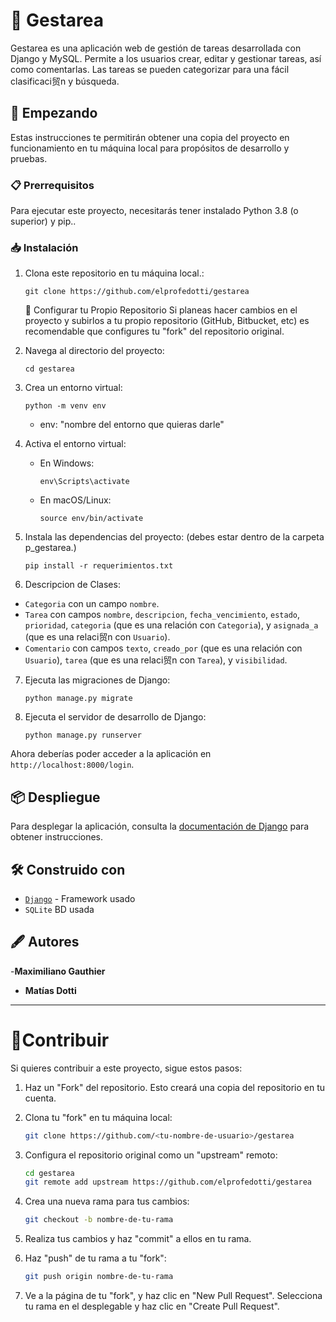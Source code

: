 #  📝 Gestarea

Gestarea es una aplicación web de gestión de tareas desarrollada con Django y MySQL. Permite a los usuarios crear, editar y gestionar tareas, así como comentarlas. Las tareas se pueden categorizar para una fácil clasificaci贸n y búsqueda.

##  🚀 Empezando

Estas instrucciones te permitirán obtener una copia del proyecto en funcionamiento en tu máquina local para propósitos de desarrollo y pruebas.

###  📋 Prerrequisitos

Para ejecutar este proyecto, necesitarás tener instalado Python 3.8 (o superior) y pip..

###  📥 Instalación

1. Clona este repositorio en tu máquina local.:

   ```
   git clone https://github.com/elprofedotti/gestarea
   ```
   🔄 Configurar tu Propio Repositorio
   Si planeas hacer cambios en el proyecto y subirlos a tu propio repositorio (GitHub, Bitbucket, etc) es recomendable que configures tu "fork" del repositorio original.
        
2. Navega al directorio del proyecto:

   ```
   cd gestarea
   ```

3. Crea un entorno virtual:

   ```
   python -m venv env
   ```

	- env: "nombre del entorno que quieras darle"
	
	
4. Activa el entorno virtual:

   - En Windows:

     ```
     env\Scripts\activate
     ```

   - En macOS/Linux:

     ```
     source env/bin/activate
     ```

5. Instala las dependencias del proyecto:
   (debes estar dentro de la carpeta p_gestarea.)

   ```
   pip install -r requerimientos.txt
   ```

6. Descripcion de Clases:

- `Categoria` con un campo `nombre`.
- `Tarea` con campos `nombre`, `descripcion`, `fecha_vencimiento`, `estado`, `prioridad`, `categoria` (que es una relación con `Categoria`), y `asignada_a` (que es una relaci贸n con `Usuario`).
- `Comentario` con campos `texto`, `creado_por` (que es una relación con `Usuario`), `tarea` (que es una relaci贸n con `Tarea`), y `visibilidad`.

7. Ejecuta las migraciones de Django:

   ```
   python manage.py migrate
   ```

8. Ejecuta el servidor de desarrollo de Django:

   ```
   python manage.py runserver
   ```



Ahora deberías poder acceder a la aplicación en `http://localhost:8000/login`.

## 📦 Despliegue

Para desplegar la aplicación, consulta la [documentación de Django](https://docs.djangoproject.com/en/3.1/howto/deployment/) para obtener instrucciones.

## 🛠️ Construido con

- [`Django`](https://www.djangoproject.com/) - Framework usado
- `SQLite` BD usada

## 🖋️ Autores

-**Maximiliano Gauthier**
- **Matías Dotti**

---

# 👥Contribuir

Si quieres contribuir a este proyecto, sigue estos pasos:

1. Haz un "Fork" del repositorio. Esto creará una copia del repositorio en tu cuenta.

2. Clona tu "fork" en tu máquina local:

    ```bash
    git clone https://github.com/<tu-nombre-de-usuario>/gestarea
    ```
	
3. Configura el repositorio original como un "upstream" remoto:

    ```bash
    cd gestarea
    git remote add upstream https://github.com/elprofedotti/gestarea
    ```
	

4. Crea una nueva rama para tus cambios:

    ```bash
    git checkout -b nombre-de-tu-rama
    ```

5. Realiza tus cambios y haz "commit" a ellos en tu rama.

6. Haz "push" de tu rama a tu "fork":

    ```bash
    git push origin nombre-de-tu-rama
    ```

7. Ve a la página de tu "fork", y haz clic en "New Pull Request". Selecciona tu rama en el desplegable y haz clic en "Create Pull Request".



